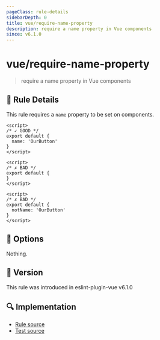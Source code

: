 ```yaml
---
pageClass: rule-details
sidebarDepth: 0
title: vue/require-name-property
description: require a name property in Vue components
since: v6.1.0
---
```

# vue/require-name-property

> require a name property in Vue components

## :book: Rule Details

This rule requires a `name` property to be set on components.

<eslint-code-block :rules="{'vue/require-name-property': ['error']}">

```vue
<script>
/* ✓ GOOD */
export default {
  name: 'OurButton'
}
</script>
```

</eslint-code-block>

<eslint-code-block :rules="{'vue/require-name-property': ['error']}">

```vue
<script>
/* ✗ BAD */
export default {
}
</script>
```

</eslint-code-block>

<eslint-code-block :rules="{'vue/require-name-property': ['error']}">

```vue
<script>
/* ✗ BAD */
export default {
  notName: 'OurButton'
}
</script>
```

</eslint-code-block>

## :wrench: Options

Nothing.

## :rocket: Version

This rule was introduced in eslint-plugin-vue v6.1.0

## :mag: Implementation

- [Rule source](https://github.com/vuejs/eslint-plugin-vue/blob/master/lib/rules/require-name-property.js)
- [Test source](https://github.com/vuejs/eslint-plugin-vue/blob/master/tests/lib/rules/require-name-property.js)
